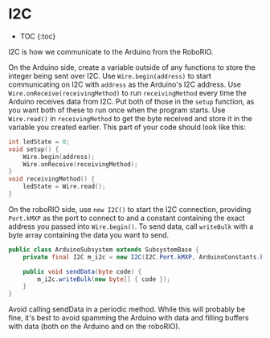 # I2C
- TOC
{:toc}

I2C is how we communicate to the Arduino from the RoboRIO.

On the Arduino side, create a variable outside of any functions to store the integer being sent over I2C. Use `Wire.begin(address)` to start communicating on I2C with `address` as the Arduino's I2C address. Use `Wire.onReceive(receivingMethod)` to run `receivingMethod` every time the Arduino receives data from I2C. Put both of those in the `setup` function, as you want both of these to run once when the program starts. Use `Wire.read()` in `receivingMethod` to get the byte received and store it in the variable you created earlier. This part of your code should look like this:

```c++
int ledState = 0;
void setup() {
	Wire.begin(address);
	Wire.onReceive(receivingMethod);
}
void receivingMethod() {
	ledState = Wire.read();
}
```

On the roboRIO side, use `new I2C()` to start the I2C connection, providing `Port.kMXP` as the port to connect to and a constant containing the exact address you passed into `Wire.begin()`. To send data, call `writeBulk` with a byte array containing the data you want to send.

```java
public class ArduinoSubsystem extends SubsystemBase {
	private final I2C m_i2c = new I2C(I2C.Port.kMXP, ArduinoConstants.kAddress);

	public void sendData(byte code) {
		m_i2c.writeBulk(new byte[] { code });
	}
}
```

Avoid calling sendData in a periodic method. While this will probably be fine, it's best to avoid spamming the Arduino with data and filling buffers with data (both on the Arduino and on the roboRIO).
